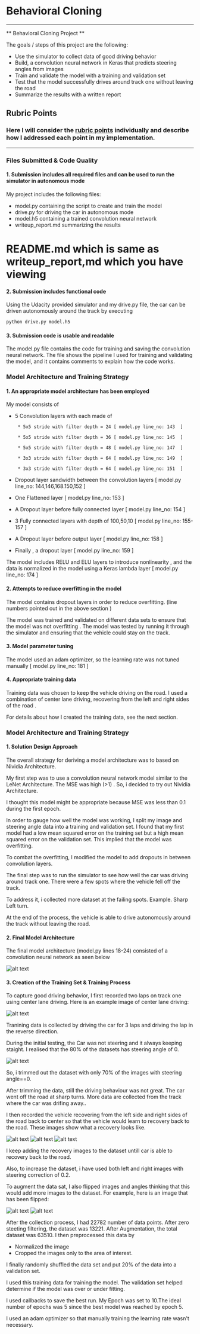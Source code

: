 # **Behavioral Cloning** 

---

** Behavioral Cloning Project **

The goals / steps of this project are the following:
* Use the simulator to collect data of good driving behavior
* Build, a convolution neural network in Keras that predicts steering angles from images
* Train and validate the model with a training and validation set
* Test that the model successfully drives around track one without leaving the road
* Summarize the results with a written report


[//]: # (Image References)

[image1]: images/architecture.jpg "Architecture"
[image2]: images/center_driving.jpg "Center Driving"
[image3]: images/left_recovery_1.jpg "Left Recovery"
[image4]: images/left_recovery_2.jpg "Left Recovery"
[image5]: images/right_recovery_1.jpg "Right Recovery"
[image6]: images/unflipped_image.jpg "Unflipper Image"
[image7]: images/flipped_image.jpg "Dataset"
[image8]: images/dataset.jpg "Dataset"

## Rubric Points
### Here I will consider the [rubric points](https://review.udacity.com/#!/rubrics/432/view) individually and describe how I addressed each point in my implementation.  

---
### Files Submitted & Code Quality

#### 1. Submission includes all required files and can be used to run the simulator in autonomous mode

My project includes the following files:
* model.py containing the script to create and train the model
* drive.py for driving the car in autonomous mode
* model.h5 containing a trained convolution neural network 
* writeup_report.md summarizing the results
# README.md which is same as writeup_report,md which you have viewing

#### 2. Submission includes functional code
Using the Udacity provided simulator and my drive.py file, the car can be driven autonomously around the track by executing 
```sh
python drive.py model.h5
```

#### 3. Submission code is usable and readable

The model.py file contains the code for training and saving the convolution neural network. The file shows the pipeline I used for training and validating the model, and it contains comments to explain how the code works.

### Model Architecture and Training Strategy

#### 1. An appropriate model architecture has been employed

My model consists of 
 * 5 Convolution layers with each made of

        * 5x5 stride with filter depth = 24 [ model.py line_no: 143  ]

        * 5x5 stride with filter depth = 36 [ model.py line_no: 145  ]

        * 5x5 stride with filter depth = 48 [ model.py line_no: 147  ]

        * 3x3 stride with filter depth = 64 [ model.py line_no: 149  ]

        * 3x3 stride with filter depth = 64 [ model.py line_no: 151  ]
 * Dropout layer sandwidth between the convolution layers [ model.py line_no: 144,146,168.150,152  ]
 * One Flattened layer  [ model.py line_no: 153  ]
 * A Dropout layer before fully connected layer [ model.py line_no: 154 ]
 * 3 Fully connected layers with depth of 100,50,10  [ model.py line_no: 155-157 ]
 * A Dropout layer before output layer [ model.py line_no: 158 ]
 * Finally , a dropout layer [ model.py line_no: 159 ]
        
The model includes RELU and ELU layers to introduce nonlinearity , and the data is normalized in the model using a Keras lambda layer [ model.py line_no: 174  ]

#### 2. Attempts to reduce overfitting in the model

The model contains dropout layers in order to reduce overfitting. (line numbers pointed out in the above section )

The model was trained and validated on different data sets to ensure that the model was not overfitting . The model was tested by running it through the simulator and ensuring that the vehicle could stay on the track.

#### 3. Model parameter tuning

The model used an adam optimizer, so the learning rate was not tuned manually  [ model.py line_no: 181  ]

#### 4. Appropriate training data

Training data was chosen to keep the vehicle driving on the road. I used a combination of center lane driving, recovering from the left and right sides of the road .

For details about how I created the training data, see the next section. 

### Model Architecture and Training Strategy

#### 1. Solution Design Approach

The overall strategy for deriving a model architecture was to based on Nividia Architecture. 

My first step was to use a convolution neural network model similar to the LeNet Architecture. The MSE was high (>1) . So, i decided to try out Nividia Architecture. 

I thought this model might be appropriate because MSE was less than 0.1 during the first epoch.

In order to gauge how well the model was working, I split my image and steering angle data into a training and validation set. I found that my first model had a low mean squared error on the training set but a high mean squared error on the validation set. This implied that the model was overfitting. 

To combat the overfitting, I modified the model to add dropouts in between convolution layers.

The final step was to run the simulator to see how well the car was driving around track one. There were a few spots where the vehicle fell off the track. 

To address it, i collected more dataset at the failing spots. Example. Sharp Left turn.

At the end of the process, the vehicle is able to drive autonomously around the track without leaving the road.

#### 2. Final Model Architecture

The final model architecture (model.py lines 18-24) consisted of a convolution neural network as seen below

![alt text][image1]

#### 3. Creation of the Training Set & Training Process

To capture good driving behavior, I first recorded two laps on track one using center lane driving. Here is an example image of center lane driving:

![alt text][image2]

Tranining data is collected by driving the car for 3 laps and driving the lap in the reverse direction. 

During the initial testing, the Car was not steering and it always keeping staight. I realised that the 80% of the datasets has steering angle of 0.

![alt text][image8]

So, i trimmed out the dataset with only 70% of the images with steering angle==0.

After trimming the data, still the driving behaviour was not great. The car went off the road at sharp turns.  More data are collected from the track where the car was drifing away.. 

I then recorded the vehicle recovering from the left side and right sides of the road back to center so that the vehicle would learn to recovery back to the road. These images show what a recovery looks like.

![alt text][image3]
![alt text][image4]
![alt text][image5]

I keep adding the recovery images to the dataset untill car is able to recovery back to the road.

Also, to increase the dataset, i have used both left and right images with steering correction of 0.2.

To augment the data sat, I also flipped images and angles thinking that this would add more images to the dataset. For example, here is an image that has been flipped:

![alt text][image6]
![alt text][image7]

After the collection process, I had 22782 number of data points. After zero steeting filtering, the dataset was 13221. After Augmentation, the total dataset was 63510.
 I then preprocessed this data by 
  * Normalized the image
  * Cropped the images only to the area of interest.

I finally randomly shuffled the data set and put 20% of the data into a validation set. 

I used this training data for training the model. The validation set helped determine if the model was over or under fitting. 

I used callbacks to save the best run. My Epoch was set to 10.The ideal number of epochs was 5 since the best model was reached by epoch 5. 

I used an adam optimizer so that manually training the learning rate wasn't necessary.
